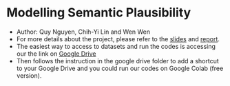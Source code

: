 # Modelling Semantic Plausibility

* Author: Quy Nguyen, Chih-Yi Lin and Wen Wen
* For more details about the project, please refer to the [slides](https://github.com/chihyi-lin/semplaus/blob/main/project-overview-semantic-plausibility.pdf) and [report](https://github.com/chihyi-lin/semplaus/blob/main/report.pdf).
* The easiest way to access to datasets and run the codes is accessing our the link on [Google Drive](https://drive.google.com/drive/folders/1o2Wiw5T8BGaOIljQR7orY4AktXcqRGa0?usp=sharing)
* Then follows the instruction in the google drive folder to add a shortcut to your Google Drive and you could run our codes on Google Colab (free version).
